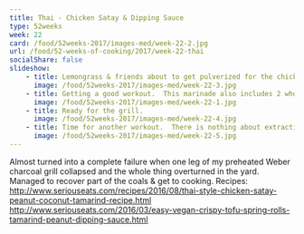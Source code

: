 ```yaml
---
title: Thai - Chicken Satay & Dipping Sauce
type: 52weeks
week: 22
card: /food/52weeks-2017/images-med/week-22-2.jpg
url: /food/52-weeks-of-cooking/2017/week-22-thai
socialShare: false
slideshow:
    - title: Lemongrass & friends about to get pulverized for the chicken marinade.
      image: /food/52weeks-2017/images-med/week-22-3.jpg
    - title: Getting a good workout.  This marinade also includes 2 whole tablespoons of fish sauce.  Boy is that stuff pungent.  I've ruined dishes with it before so I was worried. Fortunately it wasn't overwhelming with all of the other flavors going on in the end.
      image: /food/52weeks-2017/images-med/week-22-1.jpg
    - title: Ready for the grill.
      image: /food/52weeks-2017/images-med/week-22-4.jpg
    - title: Time for another workout.  There is nothing about extracting paste from a tamarind brick that is not completely disgusting looking at every step.
      image: /food/52weeks-2017/images-med/week-22-5.jpg
---
```

Almost turned into a complete failure when one leg of my preheated Weber charcoal grill collapsed and the whole thing overturned in the yard. Managed to recover part of the coals & get to cooking. 
Recipes: http://www.seriouseats.com/recipes/2016/08/thai-style-chicken-satay-peanut-coconut-tamarind-recipe.html
http://www.seriouseats.com/2016/03/easy-vegan-crispy-tofu-spring-rolls-tamarind-peanut-dipping-sauce.html

